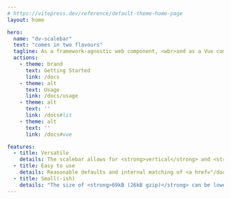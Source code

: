 ```yaml
---
# https://vitepress.dev/reference/default-theme-home-page
layout: home

hero:
  name: "dv-scalebar"
  text: "comes in two flavours"
  tagline: As a framework-agnostic web component, <wbr>and as a Vue component with minimal overhead.
  actions:
    - theme: brand
      text: Getting Started
      link: /docs
    - theme: alt
      text: Usage
      link: /docs/usage
    - theme: alt
      text: ''
      link: /docs#lit
    - theme: alt
      text: ''
      link: /docs#vue

features:
  - title: Versatile
    details: The scalebar allows for <strong>vertical</strong> and <strong>horizontal</strong> usage. It scales <strong>responsive</strong> and allows <a href="/styling.html"><strong>styling</strong></a> via CSS variables.
  - title: Easy to use
    details: Reasonable defaults and internal matching of <a href="/docs/labels.html"><strong>colors</strong></a>, <a href="/docs/labels.html"><strong>labels</strong></a>, <a href="/docs/ticks.html"><strong>ticks</strong></a> and <a href="/docs/classes.html"><strong>classes</strong></a> keeps the configuration to a minimum.
  - title: Small(-ish)
    details: "The size of <strong>69kB (26kB gzip)</strong> can be lowered to <strong>26kB (9kB gzip)</strong> when chroma-js is externally available already."
---
```


<div class="feature">
<div class="row">
<div class="col">
<dv-scalebar colors="Viridis" labels="0,2,4,6,8,10" ticks="11"></dv-scalebar>
<dv-scalebar colors="Viridis" labels="low,medium,high" classes ticks></dv-scalebar>
<dv-scalebar colors="piYG" after="lightgray" labels ticks="5"></dv-scalebar>
<dv-scalebar colors="piYG" labels="min,-1σ,0,1σ,max" classes="0,.16,.5,.84,1" ticks></dv-scalebar>
</div>
<div class="row">
<div class="row">
<dv-scalebar vertical colors="PuBuGn" labels ticks="0,.1,.3,.6,1"></dv-scalebar>
<dv-scalebar vertical colors="YlGnBu" labels="low,medium,high" classes="0,.16,.84,1" ticks></dv-scalebar>
</div>
<div class="row">
<dv-scalebar vertical colors="BrBG" reverse labels="-80,-40,0,70,140" ticks="9"></dv-scalebar>
<dv-scalebar vertical colors="dodgerblue,orangered" reverse labels="6°,10°,20°,27°" ticks="0,.19,0.66,1" before after></dv-scalebar>
</div>
</div>
</div>
</div>
